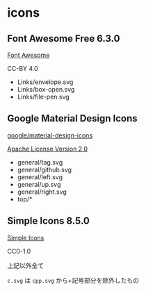 # icons

## Font Awesome Free 6.3.0

[Font Awesome](https://fontawesome.com/)

CC-BY 4.0

- Links/envelope.svg
- Links/box-open.svg
- Links/file-pen.svg

## Google Material Design Icons

[google/material-design-icons](https://github.com/google/material-design-icons/)

[Apache License Version 2.0](https://github.com/google/material-design-icons/blob/master/LICENSE)

- general/tag.svg
- general/github.svg
- general/left.svg
- general/up.svg
- general/right.svg
- top/\*

## Simple Icons 8.5.0

[Simple Icons](https://simpleicons.org/)

CC0-1.0

上記以外全て

`c.svg` は `cpp.svg` から+記号部分を除外したもの
